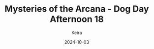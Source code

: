---
title: 'Mysteries of the Arcana - Dog Day Afternoon 18'
alt: 'Mysteries of the Arcana'
date: '2024-10-03'
author: 'Keira'
artist: 'Keira'
---